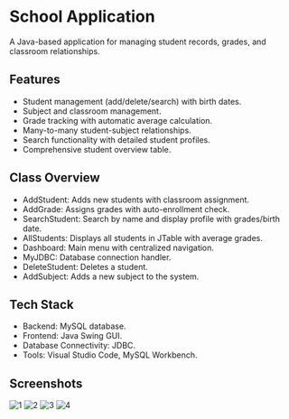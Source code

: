 # School Application
 A Java-based application for managing student records, grades, and classroom relationships.

 ## Features
- Student management (add/delete/search) with birth dates.
- Subject and classroom management.
- Grade tracking with automatic average calculation.
- Many-to-many student-subject relationships.
- Search functionality with detailed student profiles.
- Comprehensive student overview table.

## Class Overview
- AddStudent:	Adds new students with classroom assignment.
- AddGrade:	Assigns grades with auto-enrollment check.
- SearchStudent:	Search by name and display profile with grades/birth date.
- AllStudents:	Displays all students in JTable with average grades.
- Dashboard:	Main menu with centralized navigation.
- MyJDBC:	Database connection handler.
- DeleteStudent: Deletes a student.
- AddSubject: Adds a new subject to the system.

## Tech Stack
- Backend: MySQL database.
- Frontend: Java Swing GUI.
- Database Connectivity: JDBC.
- Tools: Visual Studio Code, MySQL Workbench.

## Screenshots
![1](https://github.com/user-attachments/assets/de40715f-a4fd-4d8c-ae1c-28ba5715adfb)
![2](https://github.com/user-attachments/assets/385ce418-9d5f-4cb6-90c6-82f70f24893a)
![3](https://github.com/user-attachments/assets/12fe177b-86e3-4415-b41a-0df52da8c09c)
![4](https://github.com/user-attachments/assets/de12a3fe-95e0-4547-94f6-a08ace47d41a)




